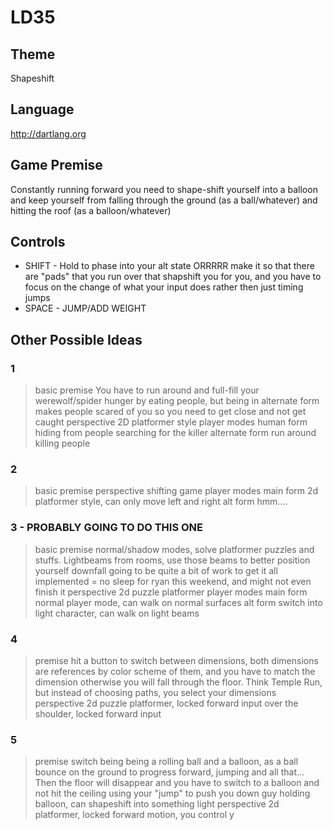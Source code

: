 # LD35

## Theme
  Shapeshift

## Language
   http://dartlang.org

## Game Premise
  Constantly running forward you need to shape-shift yourself into a balloon and keep yourself from falling through the ground (as a ball/whatever) and hitting the roof (as a balloon/whatever)

## Controls
* SHIFT - Hold to phase into your alt state ORRRRR make it so that there are "pads" that you run over that shapshift you for you, and you have to focus on the change of what your input does rather then just timing jumps
* SPACE - JUMP/ADD WEIGHT


## Other Possible Ideas
###  1
>    basic premise
>      You have to run around and full-fill your werewolf/spider hunger by eating people, but being in alternate form makes people scared of you so you need to get close and not get caught
>    perspective
>      2D
>      platformer style
>    player modes
>      human form
>        hiding from people searching for the killer
>      alternate form
>        run around killing people
###  2
>    basic premise
>      perspective shifting game
>    player modes
>      main form
>        2d platformer style, can only move left and right
>      alt form
>        hmm....
### 3 -  PROBABLY GOING TO DO THIS ONE
>    basic premise
>      normal/shadow modes, solve platformer puzzles and stuffs. Lightbeams from rooms, use those beams to better position yourself
>    downfall
>      going to be quite a bit of work to get it all implemented = no sleep for ryan this weekend, and might not even finish it
>    perspective
>      2d puzzle platformer
>    player modes
>      main form
>        normal player mode, can walk on normal surfaces
>      alt form
>        switch into light character, can walk on light beams
### 4
>    premise
>      hit a button to switch between dimensions, both dimensions are references by color scheme of them, and you have to match the dimension otherwise you will fall through the floor. Think Temple Run, but instead of choosing paths, you select your dimensions
>    perspective
>      2d puzzle platformer, locked forward input
>      over the shoulder, locked forward input
### 5
>    premise
>      switch being being a rolling ball and a balloon, as a ball bounce on the ground to progress forward, jumping and all that... Then the floor will disappear and you have to switch to a balloon and not hit the ceiling using your "jump" to push you down
>      guy holding balloon, can shapeshift into something light
>    perspective
>      2d platformer, locked forward motion, you control y
